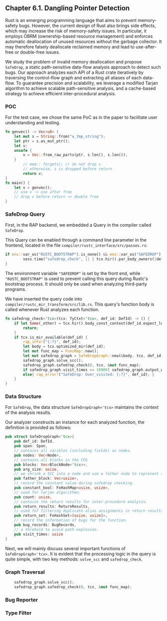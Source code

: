 ## Chapter 6.1. Dangling Pointer Detection

Rust is an emerging programming language that aims to prevent memory-safety bugs. However, the current design of Rust also brings side effects, which may increase the risk of memory-safety issues. In particular, it employs OBRM (ownership-based resource management) and enforces automatic deallocation of unused resources without the garbage collector. It may therefore falsely deallocate reclaimed memory and lead to use-after-free or double-free issues.

We study the problem of invalid memory deallocation and propose `SafeDrop`, a static path-sensitive data-flow analysis approach to detect such bugs. Our approach analyzes each API of a Rust crate iteratively by traversing the control-flow graph and extracting all aliases of each data-flow. To guarantee precision and scalability, we leverage a modified Tarjan algorithm to achieve scalable path-sensitive analysis, and a cache-based strategy to achieve efficient inter-procedural analysis.

### POC
For the test case, we chose the same PoC as in the paper to facilitate user understanding and testing.
```rust
fn genvec() -> Vec<u8> {
    let mut s = String::from("a_tmp_string");
    let ptr = s.as_mut_ptr();
    let v;
    unsafe {
        v = Vec::from_raw_parts(ptr, s.len(), s.len());
    }
        // mem:: forgets); // do not drop s
        // otherwise, s is dropped before return
        return v;
}
fn main() {
    let v = genvec();
    // use v -> use after free
    // drop v before return →> double free
}
```

### SafeDrop Query
First, in the RAP backend, we embedded a Query in the compiler called `SafeDrop`.

This Query can be enabled through a command line parameter in the frontend, located in the file `compiler/rustc_interface/src/passes.rs`:
```rust
if env::var_os("RUSTC_BOOTSTRAP").is_none() && env::var_os("SAFEDROP").is_some() {
        sess.time("safedrop_check", || { tcx.hir().par_body_owners(|def_id| tcx.ensure().safedrop_check(def_id));});
}
```
The environment variable `"SAFEDROP"` is set by the front end, while `"RUSTC_BOOTSTRAP"` is used to prevent calling this query during Rustc's bootstrap process. It should only be used when analyzing third-party programs.

We have inserted the query code into `compiler/rustc_mir_transform/src/lib.rs`. This query's function body is called whenever Rust analyzes each function.
```rust
fn safedrop_check<'tcx>(tcx: TyCtxt<'tcx>, def_id: DefId) -> () {
    if let Some(_other) = tcx.hir().body_const_context(def_id.expect_local()){
        return;
    }
    if tcx.is_mir_available(def_id) {
        rap_info!("{:?}", def_id);
        let body = tcx.optimized_mir(def_id);
        let mut func_map = FuncMap::new();
        let mut safedrop_graph = SafeDropGraph::new(&body, tcx, def_id);
        safedrop_graph.solve_scc();
        safedrop_graph.safedrop_check(0, tcx, &mut func_map);
        if safedrop_graph.visit_times <= 10000{ safedrop_graph.output_warning(); }
        else{ rap_error!("SafeDrop: Over_visited: {:?}", def_id); }
    }
}
```
### Data Structure
For `SafeDrop`, the data structure `SafeDropGraph<'tcx>` maintains the context of the analysis results.

Our analyzer constructs an instance for each analyzed function, the definition is provided as follows:
```rust
pub struct SafeDropGraph<'tcx>{
    pub def_id: DefId,
    pub span: Span,
    // contains all varibles (including fields) as nodes.
    pub nodes: Vec<Node>,
    // contains all blocks in the CFG
    pub blocks: Vec<BlockNode<'tcx>>,
    pub arg_size: usize, 
    // we shrink a SCC into a node and use a father node to represent the SCC.
    pub father_block: Vec<usize>,
    // record the constant value during safedrop checking.
    pub constant_bool: FxHashMap<usize, usize>,
    // used for tarjan algorithmn.
    pub count: usize,
    // contains the return results for inter-procedure analysis.
    pub return_results: ReturnResults,
    // used for filtering duplicate alias assignments in return results.
    pub return_set: FxHashSet<(usize, usize)>,
    // record the information of bugs for the function.
    pub bug_records: BugRecords,
    // a threhold to avoid path explosion.
    pub visit_times: usize
}
```
Next, we will mainly discuss several important functions of `SafeDropGraph<'tcx>`. It is evident that the processing logic in the query is quite simple, with two key methods: `solve_scc` and `safedrop_check`.

### Graph Traversal
```rust
    safedrop_graph.solve_scc();
    safedrop_graph.safedrop_check(0, tcx, &mut func_map);
```

### Bug Reporter

### Type Filter
